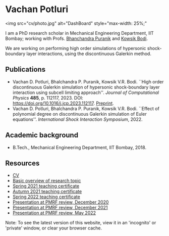 # Vachan Potluri

<img
     src="cv/photo.jpg"
     alt="DashBoard" 
     style="max-width: 25%;"
>
</img>

I am a PhD research scholar in Mechanical Engineering Department, IIT Bombay; working with Profs. [Bhanchandra Puranik](https://www.me.iitb.ac.in/?q=faculty/Prof.%20Bhalchandra%20Puranik) and [Kowsik Bodi](https://www.aero.iitb.ac.in/home/people/faculty/kbodi).

We are working on performing high order simulations of hypersonic shock-boundary layer interactions, using the discontinuous Galerkin method.

## Publications
- Vachan D. Potluri, Bhalchandra P. Puranik, Kowsik V.R. Bodi. ``High order discontinuous Galerkin simulation of hypersonic shock-boundary layer interaction using subcell limiting approach''. _Journal of Computational Physics_ __485__, p. 112117, 2023. DOI: https://doi.org/10.1016/j.jcp.2023.112117. [Preprint](publications/jcp_preprint.pdf).
- Vachan D. Potluri, Bhalchandra P. Puranik, Kowsik V.R. Bodi. ``Effect of polynomial degree on discontinuous Galerkin simulation of Euler equations''. _International Shock Interaction Symposium_, 2022.

## Academic background
- B.Tech., Mechanical Engineering Department, IIT Bombay, 2018.

## Resources
- [CV](cv/cv.pdf)
- [Basic overview of research topic](resources/research_details.pdf)
- [Spring 2021 teaching certificate](resources/teaching_certificate_spring2021.pdf)
- [Autumn 2021 teaching certificate](resources/teaching_certificate_autumn2021.pdf)
- [Spring 2022 teaching certificate](resources/teaching_certificate_spring2022.pdf)
- [Presentation at PMRF review, December 2020](resources/review_dec_2020_presentation.pdf)
- [Presentation at PMRF review, December 2021](resources/review_dec_2021_presentation.pdf)
- [Presentation at PMRF review, May 2022](resources/review_may_2022_presentation.pdf)

Note: To see the latest version of this website, view it in an 'incognito' or 'private' window, or clear your browser cache.